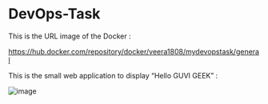 # DevOps-Task

This is the URL image of the Docker : 

https://hub.docker.com/repository/docker/veera1808/mydevopstask/general


This is the small web application to display “Hello GUVI GEEK” : 

![image](https://github.com/Chaitra1803/DevOps-Task/assets/48706140/e44b5a36-df70-4419-b125-8a11c71726b6)
